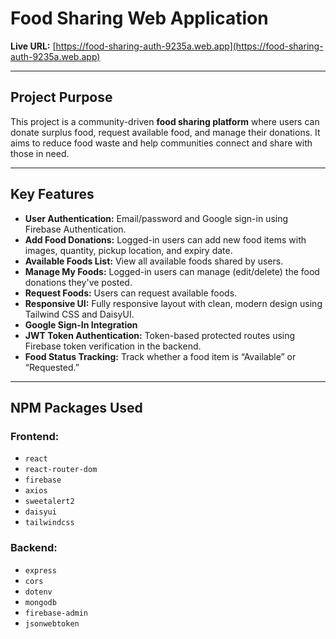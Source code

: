 #  Food Sharing Web Application

**Live URL:** [https://food-sharing-auth-9235a.web.app](https://food-sharing-auth-9235a.web.app)

---

##  Project Purpose

This project is a community-driven **food sharing platform** where users can donate surplus food, request available food, and manage their donations. It aims to reduce food waste and help communities connect and share with those in need.

---

##  Key Features

-  **User Authentication:** Email/password and Google sign-in using Firebase Authentication.
-  **Add Food Donations:** Logged-in users can add new food items with images, quantity, pickup location, and expiry date.
-  **Available Foods List:** View all available foods shared by users.
-  **Manage My Foods:** Logged-in users can manage (edit/delete) the food donations they've posted.
-  **Request Foods:** Users can request available foods.
-  **Responsive UI:** Fully responsive layout with clean, modern design using Tailwind CSS and DaisyUI.
-  **Google Sign-In Integration**
-  **JWT Token Authentication:** Token-based protected routes using Firebase token verification in the backend.
-  **Food Status Tracking:** Track whether a food item is “Available” or “Requested.”

---

##  NPM Packages Used

###  Frontend:
- `react`
- `react-router-dom`
- `firebase`
- `axios`
- `sweetalert2`
- `daisyui`
- `tailwindcss`

###  Backend:
- `express`
- `cors`
- `dotenv`
- `mongodb`
- `firebase-admin`
- `jsonwebtoken`